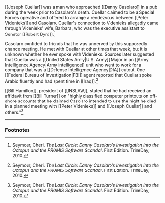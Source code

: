 [[Joseph Cuellar]] was a man who approached [[Danny Casolaro]] in a pub during the week prior to Casolaro's death. Cuellar claimed to be a Special Forces operative and offered to arrange a rendezvous between [[Peter Videnieks]] and Casolaro. Cuellar's connection to Videnieks allegedly came through Videnieks' wife, Barbara, who was the executive assistant to Senator [[Robert Byrd]].[^1]

Casolaro confided to friends that he was unnerved by this supposedly chance meeting. He met with Cuellar at other times that week, but it is unknown whether he ever spoke with Videnieks. Sources later suggested that Cuellar was a [[United States Army|U.S. Army]] Major in an [[Army Intelligence Agency|Army intelligence]] unit who went to work for a company that was a [[Defense Intelligence Agency|DIA]] cutout. One [[Federal Bureau of Investigation|FBI]] agent reported that Cuellar spoke Arabic fluently and had spent time in [[Iraq]].[^1]

[[Bill Hamilton]], president of [[INSLAW]], stated that he had received an affidavit from [[Bill Turner]] on "highly classified computer printouts on off-shore accounts that he claimed Casolaro intended to use the night he died in a planned meeting with [[Peter Videnieks]] and [[Joseph Cuellar]] and others."[^1]

---
### Footnotes

[^1]: Seymour, Cheri. *The Last Circle: Danny Casolaro’s Investigation into the Octopus and the PROMIS Software Scandal*. First Edition. TrineDay, 2010.